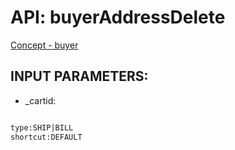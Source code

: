 # API: buyerAddressDelete




[Concept - buyer](concept_buyer)

## INPUT PARAMETERS: ##
  * _cartid: 

```html

type:SHIP|BILL
shortcut:DEFAULT

````
